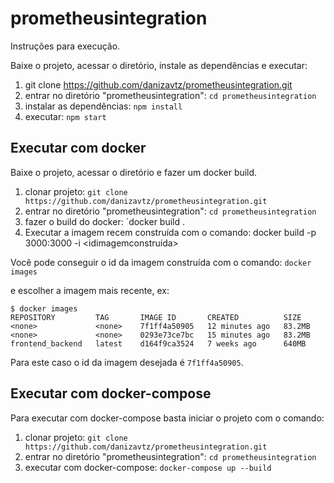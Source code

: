 # prometheusintegration

Instruções para execução.

Baixe o projeto, acessar o diretório, instale as dependências e executar:

1. git clone https://github.com/danizavtz/prometheusintegration.git
1. entrar no diretório "prometheusintegration": `cd prometheusintegration`
1. instalar as dependências: `npm install`
1. executar: `npm start`


## Executar com docker

Baixe o projeto, acessar o diretório e fazer um docker build.
1. clonar projeto: `git clone https://github.com/danizavtz/prometheusintegration.git`
1. entrar no diretório "prometheusintegration": `cd prometheusintegration`
1. fazer o build do docker: `docker build .
1. Executar a imagem recem construída com o comando: docker build -p 3000:3000 -i <idimagemconstruída>

Você pode conseguir o id da imagem construída com o comando: `docker images`

e escolher a imagem mais recente, ex:

    $ docker images
    REPOSITORY         TAG       IMAGE ID       CREATED          SIZE
    <none>             <none>    7f1ff4a50905   12 minutes ago   83.2MB
    <none>             <none>    0293e73ce7bc   15 minutes ago   83.2MB
    frontend_backend   latest    d164f9ca3524   7 weeks ago      640MB

Para este caso o id da imagem desejada é `7f1ff4a50905`.

## Executar com docker-compose

Para executar com docker-compose basta iniciar o projeto com o comando:

1. clonar projeto: `git clone https://github.com/danizavtz/prometheusintegration.git`
1. entrar no diretório "prometheusintegration": `cd prometheusintegration`
1. executar com docker-compose: `docker-compose up --build`

